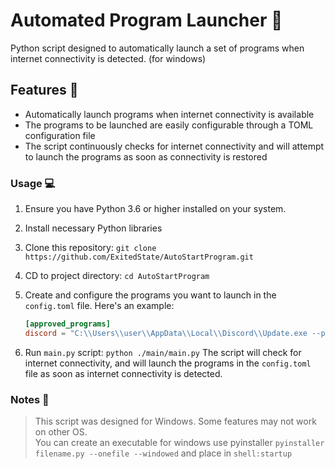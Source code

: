 # Automated Program Launcher 🚀

Python script designed to automatically launch a set of programs when internet connectivity is detected. (for windows)

## Features 🌟

- Automatically launch programs when internet connectivity is available
- The programs to be launched are easily configurable through a TOML configuration file
- The script continuously checks for internet connectivity and will attempt to launch the programs as soon as connectivity is restored

### Usage 💻

1. Ensure you have Python 3.6 or higher installed on your system.
2. Install necessary Python libraries
3. Clone this repository:
   `git clone https://github.com/ExitedState/AutoStartProgram.git`
4. CD to project directory:
   `cd AutoStartProgram`
5. Create and configure the programs you want to launch in the `config.toml` file. Here's an example:

   ```toml
   [approved_programs]
   discord = "C:\\Users\\user\\AppData\\Local\\Discord\\Update.exe --processStart Discord.exe"
   ```

6. Run `main.py` script:
   `python ./main/main.py`
   The script will check for internet connectivity, and will launch the programs in the `config.toml` file as soon as internet connectivity is detected.

### Notes 📝

> This script was designed for Windows. Some features may not work on other OS.<br>
> You can create an executable for windows use pyinstaller `pyinstaller filename.py --onefile --windowed` and place in `shell:startup`
